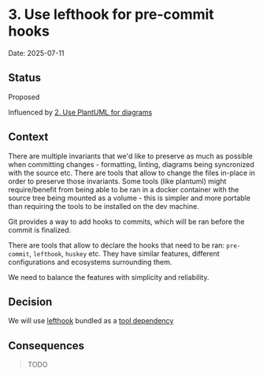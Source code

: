 # 3. Use lefthook for pre-commit hooks

Date: 2025-07-11

## Status

Proposed

Influenced by [2. Use PlantUML for diagrams](0002-use-plantuml-for-diagrams.md)

## Context

There are multiple invariants that we'd like to preserve as much as possible
when committing changes - formatting, linting, diagrams being syncronized with the
source etc. There are tools that allow to change the files in-place in order
to preserve those invariants. Some tools (like plantuml) might require/benefit from
being able to be ran in a docker container with the source tree being mounted as
a volume - this is simpler and more portable than requiring the tools to be installed
on the dev machine.

Git provides a way to add hooks to commits, which will be ran before the commit is
finalized.

There are tools that allow to declare the hooks that need to be ran: `pre-commit`, 
`lefthook`, `huskey` etc.
They have similar features, different configurations and ecosystems surrounding them.

We need to balance the features with simplicity and reliability.

## Decision

We will use [lefthook](https://github.com/evilmartians/lefthook) bundled as a 
[tool dependency](https://tip.golang.org/doc/modules/managing-dependencies#tools)

## Consequences

> TODO
